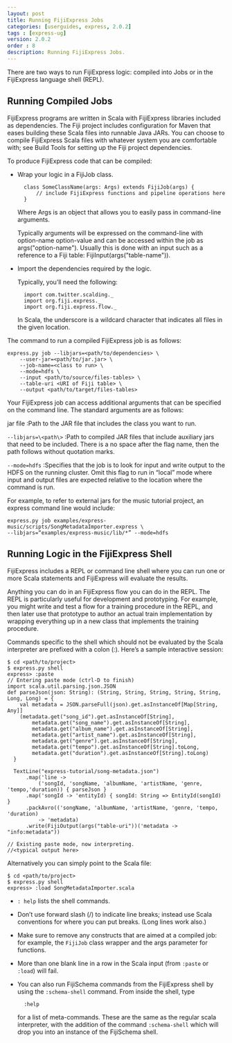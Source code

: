 ```yaml
---
layout: post
title: Running FijiExpress Jobs
categories: [userguides, express, 2.0.2]
tags : [express-ug]
version: 2.0.2
order : 8
description: Running FijiExpress Jobs.
---
```


There are two ways to run FijiExpress logic: compiled into Jobs or in the FijiExpress language shell (REPL).

## Running Compiled Jobs

FijiExpress programs are written in Scala with FijiExpress libraries included as dependencies. The Fiji project includes configuration for Maven that eases building these Scala files into runnable Java JARs. You can choose to compile FijiExpress Scala files with whatever system you are comfortable with; see Build Tools for setting up the Fiji project dependencies.

To produce FijiExpress code that can be compiled:

* Wrap your logic in a FijiJob class.

        class SomeClassName(args: Args) extends FijiJob(args) {
            // include FijiExpress functions and pipeline operations here
        }

    Where Args is an object that allows you to easily pass in command-line arguments.

    Typically arguments will be expressed on the command-line with   option-name option-value and can be accessed within the job as args("option-name"). Usually this is done with an input such as a reference to a Fiji table: FijiInput(args("table-name")).

* Import the dependencies required by the logic.

    Typically, you’ll need the following:

        import com.twitter.scalding._
        import org.fiji.express._
        import org.fiji.express.flow._

    In Scala, the underscore is a wildcard character that indicates all files in the given location.

The command to run a compiled FijiExpress job is as follows:

    express.py job --libjars=<path/to/dependencies> \
        --user-jar=<path/to/jar.jar> \
        --job-name=<class to run> \
        --mode=hdfs \
        --input <path/to/source/files-tables> \
        --table-uri <URI of Fiji table> \
        --output <path/to/target/files-tables>

Your FijiExpress job can access additional arguments that can be specified on the command line. The
standard arguments are as follows:

jar file
:Path to the JAR file that includes the class you want to run.

`--libjars=\<path\>`
:Path to compiled JAR files that include auxiliary jars that need to be included. There
is a no space after the flag name, then the path follows without quotation marks.

`--mode=hdfs`
:Specifies that the job is to look for input and write output to the HDFS on the running
cluster. Omit this flag to run in “local” mode where input and output files are expected
relative to the location where the command is run.

For example, to refer to external jars for the music tutorial project, an express command
line would include:

    express.py job examples/express-music/scripts/SongMetadataImporter.express \
    --libjars=“examples/express-music/lib/*” --mode=hdfs

## Running Logic in the FijiExpress Shell

FijiExpress includes a REPL or command line shell where you can run one or more Scala
statements and FijiExpress will evaluate the results.

Anything you can do in an FijiExpress flow you can do in the REPL. The REPL is particularly
useful for development and prototyping. For example, you might write and test a flow for a
training procedure in the REPL, and then later use that prototype to author an actual train
implementation by wrapping everything up in a new class that implements the training procedure.

Commands specific to the shell which should not be evaluated by the Scala interpreter are
prefixed with a colon (:). Here’s a sample interactive session:

    $ cd <path/to/project>
    $ express.py shell
    express> :paste
    // Entering paste mode (ctrl-D to finish)
    import scala.util.parsing.json.JSON
    def parseJson(json: String): (String, String, String, String, String, Long, Long) = {
        val metadata = JSON.parseFull(json).get.asInstanceOf[Map[String, Any]]
        (metadata.get("song_id").get.asInstanceOf[String],
            metadata.get("song_name").get.asInstanceOf[String],
            metadata.get("album_name").get.asInstanceOf[String],
            metadata.get("artist_name").get.asInstanceOf[String],
            metadata.get("genre").get.asInstanceOf[String],
            metadata.get("tempo").get.asInstanceOf[String].toLong,
            metadata.get("duration").get.asInstanceOf[String].toLong)
      }

      TextLine("express-tutorial/song-metadata.json")
          .map('line ->
              ('songId, 'songName, 'albumName, 'artistName, 'genre, 'tempo,'duration)) { parseJson }
          .map('songId -> 'entityId) { songId: String => EntityId(songId) }
          .packAvro(('songName, 'albumName, 'artistName, 'genre, 'tempo, 'duration)
              -> 'metadata)
          .write(FijiOutput(args("table-uri"))('metadata -> "info:metadata"))

    // Existing paste mode, now interpreting.
    //<typical output here>

Alternatively you can simply point to the Scala file:

    $ cd <path/to/project>
    $ express.py shell
    express> :load SongMetadataImporter.scala


* `: help` lists the shell commands.

* Don’t use forward slash (/) to indicate line breaks; instead use Scala conventions for
where you can put breaks. (Long lines work also.)

* Make sure to remove any constructs that are aimed at a compiled job: for example, the
`FijiJob` class wrapper and the args parameter for functions.

* More than one blank line in a row in the Scala input (from `:paste` or `:load`) will fail.

* You can also run FijiSchema commands from the FijiExpress shell by using the `:schema-shell`
  command.  From inside the shell, type

        :help

   for a list of meta-commands.  These are the same as the regular scala interpreter, with the
addition of the command `:schema-shell` which will drop you into an instance of the FijiSchema
shell.
